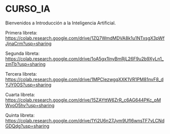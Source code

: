 # CURSO_IA

Bienvenidos a Introducción a la Inteligencia Artificial.

Primera libreta: https://colab.research.google.com/drive/1ZQ7WmdMDVA8k1u1NTxsgX3pWfJjnaCrm?usp=sharing

Segunda libreta: https://colab.research.google.com/drive/1oA5gx1InyBmRjL26F9u2b9XyLn1_zmTb?usp=sharing

Tercera libreta: https://colab.research.google.com/drive/1MPClezwgqXXK1VR1PM81nvF8_dYJY0OS?usp=sharing

Cuarta libreta: https://colab.research.google.com/drive/15ZAYttW6ZrR_c6AG644PKc_pMWyoO5hv?usp=sharing

Quinta libreta: https://colab.research.google.com/drive/1Yi2U6n27Jym9UfI6wnsTF7vLCNdGDQdg?usp=sharing
